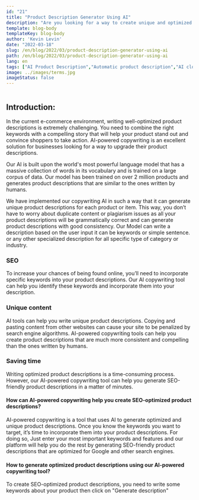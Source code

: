 ```yaml
---
id: "21"
title: "Product Description Generator Using AI"
description: "Are you looking for a way to create unique and optimized product descriptions? If so, you may want to consider using AI-powered copywriting. This tool uses AI to generate product descriptions that are tailored to your specific keywords."
template: blog-body
templateKey: blog-body
author: 'Kevin Levin'
date: "2022-03-18"
slug: /en/blog/2022/03/product-description-generator-using-ai
path: /en/blog/2022/03/product-description-generator-using-ai
lang: en
tags: ["AI Product Description","Automatic product description","AI clothings Product description"]
image: ../images/terms.jpg
imageStatus: false
---
```

```toc
```

## Introduction:
In the current e-commerce environment, writing well-optimized product descriptions is extremely challenging. You need to combine the right keywords with a compelling story that will help your product stand out and convince shoppers to take action. AI-powered copywriting іѕ аn excellent solution for businesses looking for a way to upgrade their product descriptions.


Our AI is built upon the world's most powerful language model that has a massive collection of words in its vocabulary and is trained on a large corpus of data. Our model has been trained on over 2 million products and generates product descriptions that are similar to the ones written by humans.

We have implemented our copywriting AI in such a way that it can generate unique product descriptions for each product or item. This way, you don’t have to worry about duplicate content or plagiarism issues as all your product descriptions will be grammatically correct and can generate product descriptions with good consistency. Our Model can write a description based on the user input it can be keywords or simple sentence. or any other specialized description for all specific type of category or industry.

### SEO
To increase your chances of being found online, you’ll need to incorporate specific keywords into your product descriptions. Our AI copywriting tool can help you identify these keywords and incorporate them into your description.

### Unique content
AI tools can help you write unique product descriptions. Copying and pasting content from other websites can cause your site to be penalized by search engine algorithms. AI-powered copywriting tools can help you create product descriptions that are much more consistent and compelling than the ones written by humans.

### Saving time
Writing optimized product descriptions is a time-consuming process. However, our AI-powered copywriting tool can help you generate SEO-friendly product descriptions in a matter of minutes.

#### How can AI-powered copywriting help you create SEO-optimized product descriptions?
AI-powered copywriting is a tool that uses AI to generate optimized and unique product descriptions. Once you know the keywords you want to target, it’s time to incorporate them into your product descriptions. For doing so, Just enter your most important keywords and features and our platform will help you do the rest by generating SEO-friendly product descriptions that are optimized for Google and other search engines.

#### How to generate optimized product descriptions using our AI-powered copywriting tool?
To create SEO-optimized product descriptions, you need to write some keywords about your product then click on "Generate description"



